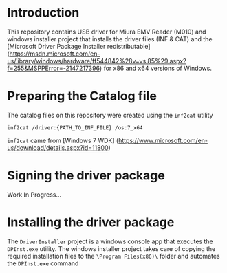 # Introduction
This repository contains USB driver for Miura EMV Reader (M010) and windows installer project that installs the driver files (INF & CAT) and the [Microsoft Driver Package Installer redistributable] (https://msdn.microsoft.com/en-us/library/windows/hardware/ff544842%28v=vs.85%29.aspx?f=255&MSPPError=-2147217396) for x86 and x64 versions of Windows.

# Preparing the Catalog file
The catalog files on this repository were created using the `inf2cat` utility
```
inf2cat /driver:{PATH_TO_INF_FILE} /os:7_x64
```
`inf2cat` came from [Windows 7 WDK] (https://www.microsoft.com/en-us/download/details.aspx?id=11800)

# Signing the driver package
Work In Progress...

# Installing the driver package
The `DriverInstaller` project is a windows console app that executes the `DPInst.exe` utility. The windows installer project takes care of copying the required installation files to the `\Program Files(x86)\` folder and automates the `DPInst.exe` command


